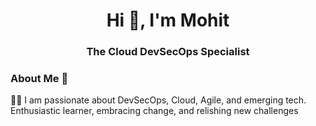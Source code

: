 <h1 align="center">Hi 👋, I'm Mohit </h1>
<h3 align="center">The Cloud DevSecOps Specialist</h3>


### About Me 🚀

👨‍💻 I am passionate about DevSecOps, Cloud, Agile, and emerging tech. Enthusiastic learner, embracing change, and relishing new challenges<br>
